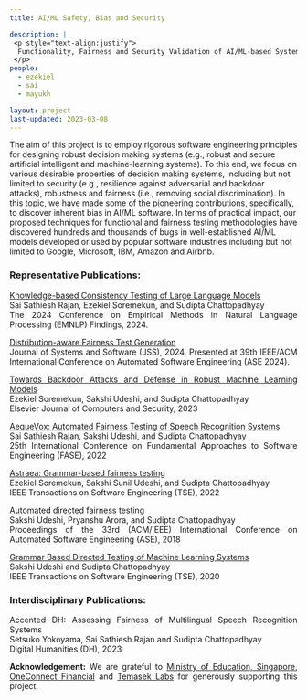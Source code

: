 ```yaml
---
title: AI/ML Safety, Bias and Security 

description: |
 <p style="text-align:justify">
  Functionality, Fairness and Security Validation of AI/ML-based Systems. 
 </p>
people:
  - ezekiel
  - sai
  - mayukh

layout: project
last-updated: 2023-03-08
---
```

<p style="text-align:justify">

The aim of this project is to employ rigorous software 
engineering principles for designing robust decision 
making systems (e.g., robust and secure artificial intelligent 
and machine-learning systems). To this end, we focus on 
various desirable properties of decision making systems, 
including but not limited to security (e.g., resilience against 
adversarial and backdoor attacks), robustness and fairness 
(i.e., removing social discrimination). In this topic, we have 
made some of the pioneering contributions, specifically, to 
discover inherent bias in AI/ML software. In terms of practical 
impact, our proposed techniques for functional and fairness testing 
methodologies have discovered hundreds and thousands of bugs in 
well-established AI/ML models developed or used by popular software 
industries including but not limited to Google, Microsoft, IBM, 
Amazon and Airbnb. 
</p>


<h3>Representative Publications:</h3>

<p style="text-align:justify">
<a href="https://asset-group.github.io/papers/KBCon.pdf">Knowledge-based Consistency Testing of Large Language Models</a><br>
Sai Sathiesh Rajan, Ezekiel Soremekun, and Sudipta Chattopadhyay<br>
The 2024 Conference on Empirical Methods in Natural Language Processing (EMNLP) Findings, 2024.
</p>


<p style="text-align:justify">
<a href="https://asset-group.github.io/papers/ImgFairMain.pdf">Distribution-aware Fairness Test Generation</a><br>
Journal of Systems and Software (JSS), 2024. Presented at 39th IEEE/ACM International Conference on Automated Software Engineering (ASE 2024).
</p>

<p style="text-align:justify">
<a href="https://asset-group.github.io/papers/AEGIS.pdf">Towards Backdoor Attacks and Defense in Robust Machine Learning Models</a><br>
Ezekiel Soremekun, Sakshi Udeshi, and Sudipta Chattopadhyay<br>
Elsevier Journal of Computers and Security, 2023
</p>

<p style="text-align:justify">
<a href="https://asset-group.github.io/papers/AequeVox.pdf">AequeVox: Automated Fairness Testing of Speech Recognition Systems</a><br>
Sai Sathiesh Rajan, Sakshi Udeshi, and Sudipta Chattopadhyay<br>
25th International Conference on Fundamental Approaches to Software Engineering (FASE), 2022
</p>

<p style="text-align:justify">
<a href="https://asset-group.github.io/papers/Astrea.pdf"> Astraea: Grammar-based fairness testing</a><br>
Ezekiel Soremekun, Sakshi Sunil Udeshi, and Sudipta Chattopadhyay<br>
IEEE Transactions on Software Engineering (TSE), 2022
</p>

<p style="text-align:justify">
<a href="http://doi.acm.org/10.1145/3238147.3238165">Automated directed fairness testing</a><br>
Sakshi Udeshi, Pryanshu Arora, and Sudipta Chattopadhyay<br>
Proceedings of the 33rd (ACM/IEEE) International Conference on Automated Software Engineering (ASE), 2018
</p>

<p style="text-align:justify">
<a href="https://arxiv.org/abs/1902.10027">Grammar Based Directed Testing of Machine Learning Systems</a><br>
Sakshi Udeshi and Sudipta Chattopadhyay<br>
IEEE Transactions on Software Engineering (TSE), 2020
</p>


<h3>Interdisciplinary Publications:</h3>

<p style="text-align:justify">
Accented DH: Assessing Fairness of Multilingual Speech Recognition Systems<br>
Setsuko Yokoyama, Sai Sathiesh Rajan and Sudipta Chattopadhyay<br>
Digital Humanities (DH), 2023
</p>

<p style="text-align:justify">
<b>Acknowledgement:</b> We are grateful to 
<a href="https://www.moe.gov.sg/">Ministry of Education, Singapore</a>, <a href="https://www.ocft.com.sg/">OneConnect Financial</a> and 
<a href="https://temasek-labs.sutd.edu.sg/">Temasek Labs</a> for generously supporting this project. 
</p>
